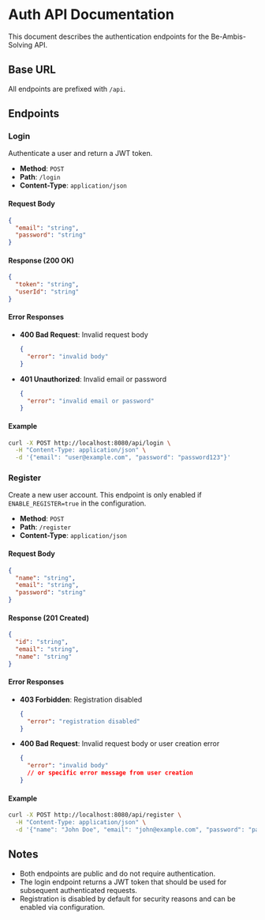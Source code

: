# Auth API Documentation

This document describes the authentication endpoints for the Be-Ambis-Solving API.

## Base URL
All endpoints are prefixed with `/api`.

## Endpoints

### Login
Authenticate a user and return a JWT token.

- **Method**: `POST`
- **Path**: `/login`
- **Content-Type**: `application/json`

#### Request Body
```json
{
  "email": "string",
  "password": "string"
}
```

#### Response (200 OK)
```json
{
  "token": "string",
  "userId": "string"
}
```

#### Error Responses
- **400 Bad Request**: Invalid request body
  ```json
  {
    "error": "invalid body"
  }
  ```
- **401 Unauthorized**: Invalid email or password
  ```json
  {
    "error": "invalid email or password"
  }
  ```

#### Example
```bash
curl -X POST http://localhost:8080/api/login \
  -H "Content-Type: application/json" \
  -d '{"email": "user@example.com", "password": "password123"}'
```

### Register
Create a new user account. This endpoint is only enabled if `ENABLE_REGISTER=true` in the configuration.

- **Method**: `POST`
- **Path**: `/register`
- **Content-Type**: `application/json`

#### Request Body
```json
{
  "name": "string",
  "email": "string",
  "password": "string"
}
```

#### Response (201 Created)
```json
{
  "id": "string",
  "email": "string",
  "name": "string"
}
```

#### Error Responses
- **403 Forbidden**: Registration disabled
  ```json
  {
    "error": "registration disabled"
  }
  ```
- **400 Bad Request**: Invalid request body or user creation error
  ```json
  {
    "error": "invalid body"
    // or specific error message from user creation
  }
  ```

#### Example
```bash
curl -X POST http://localhost:8080/api/register \
  -H "Content-Type: application/json" \
  -d '{"name": "John Doe", "email": "john@example.com", "password": "password123"}'
```

## Notes
- Both endpoints are public and do not require authentication.
- The login endpoint returns a JWT token that should be used for subsequent authenticated requests.
- Registration is disabled by default for security reasons and can be enabled via configuration.
